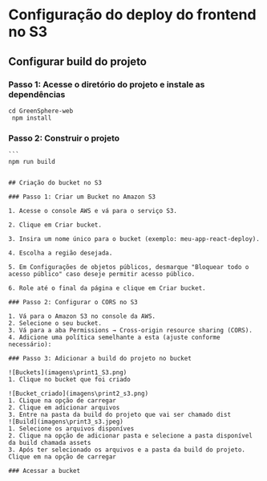 # Configuração do deploy do frontend no S3 

## Configurar build do projeto

### Passo 1: Acesse o diretório do projeto e instale as dependências 
    
   ```
   cd GreenSphere-web
    npm install
   ```

### Passo 2: Construir o projeto
    ```
    npm run build
   ``` 

## Criação do bucket no S3 

### Passo 1: Criar um Bucket no Amazon S3

1. Acesse o console AWS e vá para o serviço S3.

2. Clique em Criar bucket.

3. Insira um nome único para o bucket (exemplo: meu-app-react-deploy).

4. Escolha a região desejada.

5. Em Configurações de objetos públicos, desmarque "Bloquear todo o acesso público" caso deseje permitir acesso público.

6. Role até o final da página e clique em Criar bucket.

### Passo 2: Configurar o CORS no S3

1. Vá para o Amazon S3 no console da AWS.
2. Selecione o seu bucket.
3. Vá para a aba Permissions → Cross-origin resource sharing (CORS).
4. Adicione uma política semelhante a esta (ajuste conforme necessário):

### Passo 3: Adicionar a build do projeto no bucket

![Buckets](imagens\print1_S3.png)
1. Clique no bucket que foi criado 

![Bucket_criado](imagens\print2_s3.png)
1. CLique na opção de carregar 
2. Clique em adicionar arquivos 
3. Entre na pasta da build do projeto que vai ser chamado dist
![Build](imagens\print3_s3.jpeg)
1. Selecione os arquivos disponíves 
2. Clique na opção de adicionar pasta e selecione a pasta disponível da build chamada assets
3. Após ter selecionado os arquivos e a pasta da build do projeto. Clique em na opção de carregar 

### Acessar a bucket 
